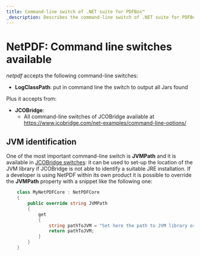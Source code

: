 ```yaml
---
title: Command-line switch of .NET suite for PDFBox™
_description: Describes the command-line switch of .NET suite for PDFBox™
---
```


# NetPDF: Command line switches available

_netpdf_ accepts the following command-line switches:

* **LogClassPath**: put in command line the switch to output all Jars found

Plus it accepts from:
* **JCOBridge**:
  * All command-line switches of JCOBridge available at https://www.jcobridge.com/net-examples/command-line-options/

## JVM identification

One of the most important command-line switch is **JVMPath** and it is available in [JCOBridge switches](https://www.jcobridge.com/net-examples/command-line-options/): it can be used to set-up the location of the JVM library if JCOBridge is not able to identify a suitable JRE installation.
If a developer is using NetPDF within its own product it is possible to override the **JVMPath** property with a snippet like the following one:

```c#
    class MyNetPDFCore : NetPDFCore
    {
        public override string JVMPath
        {
            get
            {
                string pathToJVM = "Set here the path to JVM library or use your own search method";
                return pathToJVM;
            }
        }
    }
```

